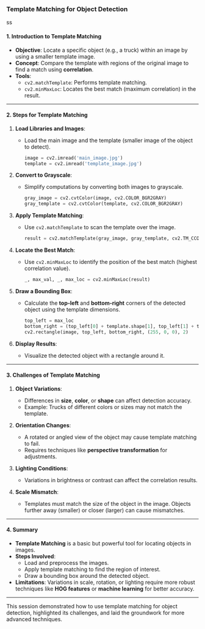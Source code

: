 ### **Template Matching for Object Detection**
ss
#### **1. Introduction to Template Matching**
   - **Objective**: Locate a specific object (e.g., a truck) within an image by using a smaller template image.
   - **Concept**: Compare the template with regions of the original image to find a match using **correlation**.
   - **Tools**: 
     - `cv2.matchTemplate`: Performs template matching.
     - `cv2.minMaxLoc`: Locates the best match (maximum correlation) in the result.

---

#### **2. Steps for Template Matching**
1. **Load Libraries and Images**:
   - Load the main image and the template (smaller image of the object to detect).
     ```python
     image = cv2.imread('main_image.jpg')
     template = cv2.imread('template_image.jpg')
     ```

2. **Convert to Grayscale**:
   - Simplify computations by converting both images to grayscale.
     ```python
     gray_image = cv2.cvtColor(image, cv2.COLOR_BGR2GRAY)
     gray_template = cv2.cvtColor(template, cv2.COLOR_BGR2GRAY)
     ```

3. **Apply Template Matching**:
   - Use `cv2.matchTemplate` to scan the template over the image.
     ```python
     result = cv2.matchTemplate(gray_image, gray_template, cv2.TM_CCOEFF_NORMED)
     ```

4. **Locate the Best Match**:
   - Use `cv2.minMaxLoc` to identify the position of the best match (highest correlation value).
     ```python
     _, max_val, _, max_loc = cv2.minMaxLoc(result)
     ```

5. **Draw a Bounding Box**:
   - Calculate the **top-left** and **bottom-right** corners of the detected object using the template dimensions.
     ```python
     top_left = max_loc
     bottom_right = (top_left[0] + template.shape[1], top_left[1] + template.shape[0])
     cv2.rectangle(image, top_left, bottom_right, (255, 0, 0), 2)
     ```

6. **Display Results**:
   - Visualize the detected object with a rectangle around it.

---

#### **3. Challenges of Template Matching**
1. **Object Variations**:
   - Differences in **size**, **color**, or **shape** can affect detection accuracy.
   - Example: Trucks of different colors or sizes may not match the template.

2. **Orientation Changes**:
   - A rotated or angled view of the object may cause template matching to fail.
   - Requires techniques like **perspective transformation** for adjustments.

3. **Lighting Conditions**:
   - Variations in brightness or contrast can affect the correlation results.

4. **Scale Mismatch**:
   - Templates must match the size of the object in the image. Objects further away (smaller) or closer (larger) can cause mismatches.

---

#### **4. Summary**
- **Template Matching** is a basic but powerful tool for locating objects in images.
- **Steps Involved**:
  - Load and preprocess the images.
  - Apply template matching to find the region of interest.
  - Draw a bounding box around the detected object.
- **Limitations**: Variations in scale, rotation, or lighting require more robust techniques like **HOG features** or **machine learning** for better accuracy.

--- 

This session demonstrated how to use template matching for object detection, highlighted its challenges, and laid the groundwork for more advanced techniques.

